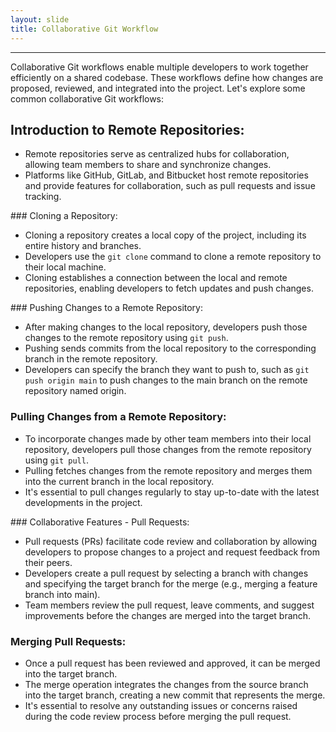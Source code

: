 ```yaml
---
layout: slide
title: Collaborative Git Workflow
---
```


---

<section markdown="1">
Collaborative Git workflows enable multiple developers to work together efficiently on a shared codebase. These workflows define how changes are proposed, reviewed, and integrated into the project. Let's explore some common collaborative Git workflows:

## Introduction to Remote Repositories:

- Remote repositories serve as centralized hubs for collaboration, allowing team members to share and synchronize changes.
- Platforms like GitHub, GitLab, and Bitbucket host remote repositories and provide features for collaboration, such as pull requests and issue tracking.
</section>

<section markdown="1">
### Cloning a Repository:

- Cloning a repository creates a local copy of the project, including its entire history and branches.
- Developers use the `git clone` command to clone a remote repository to their local machine.
- Cloning establishes a connection between the local and remote repositories, enabling developers to fetch updates and push changes.
</section>

<section markdown="1">
### Pushing Changes to a Remote Repository:

- After making changes to the local repository, developers push those changes to the remote repository using `git push`.
- Pushing sends commits from the local repository to the corresponding branch in the remote repository.
- Developers can specify the branch they want to push to, such as `git push origin main` to push changes to the main branch on the remote repository named origin.

### Pulling Changes from a Remote Repository:

- To incorporate changes made by other team members into their local repository, developers pull those changes from the remote repository using `git pull`.
- Pulling fetches changes from the remote repository and merges them into the current branch in the local repository.
- It's essential to pull changes regularly to stay up-to-date with the latest developments in the project.
</section>

<section markdown="1">
### Collaborative Features - Pull Requests:

- Pull requests (PRs) facilitate code review and collaboration by allowing developers to propose changes to a project and request feedback from their peers.
- Developers create a pull request by selecting a branch with changes and specifying the target branch for the merge (e.g., merging a feature branch into main).
- Team members review the pull request, leave comments, and suggest improvements before the changes are merged into the target branch.

### Merging Pull Requests:

- Once a pull request has been reviewed and approved, it can be merged into the target branch.
- The merge operation integrates the changes from the source branch into the target branch, creating a new commit that represents the merge.
- It's essential to resolve any outstanding issues or concerns raised during the code review process before merging the pull request.
</section>


